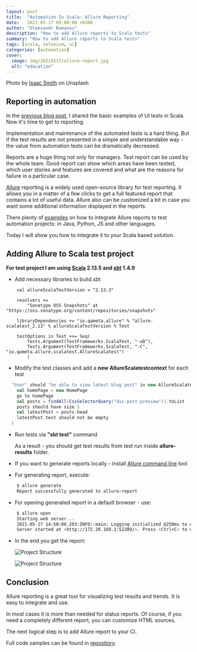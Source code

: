 ```yaml
---
layout: post
title:  "Automation In Scala: Allure Reporting"
date:   2021-05-17 09:00:00 +0300
author: "Oleksandr Romanov"
description: "How to add Allure reports to Scala tests"
summary: "How to add Allure reports to Scala tests"
tags: [scala, selenium, ui]
categories: [automation]
cover:
  image: img/20210517/allure-report.jpg
  alt: "education"
---
```


Photo by [Isaac Smith](https://unsplash.com/@isaacmsmith?utm_source=unsplash&utm_medium=referral&utm_content=creditCopyText) on Unsplash
  
## Reporting in automation
 
In the [previous blog post][ui-tests], I shared the basic examples of UI tests in Scala. Now it's time to get to reporting. 
 
Implementation and maintenance of the automated tests is a hard thing. But if the test results are not presented in a simple and understandable way - the value from automation tests can be dramatically decreased.  
 
Reports are a huge thing not only for managers. Test report can be used by the whole team. Good report can show which areas have been tested, which user stories and features are covered and what are the reasons for failure in a particular case. 
 
[Allure][Allure] reporting is a widely used open-source library for test reporting. It allows you in a matter of a few clicks to get a full featured report that contains a lot of useful data. 
Allure also can be customized a bit in case you want some additional information displayed in the reports.  
 
There plenty of [examples][examples] on how to integrate Allure reports to test automation projects: in Java, Python, JS and other languages.  
 
Today I will show you how to integrate it to your Scala based solution.  
 
## Adding Allure to Scala test project
 
**For test project I am using [Scala][Scala] 2.13.5 and [sbt][sbt] 1.4.9**
 
* Add necessary libraries to build.sbt
 
```
    val allureScalaTestVersion = "2.13.3"
 
    resolvers +=
        "Sonatype OSS Snapshots" at "https://oss.sonatype.org/content/repositories/snapshots"
    
    libraryDependencies += "io.qameta.allure" % "allure-scalatest_2.13" % allureScalaTestVersion % Test
 
    testOptions in Test ++= Seq(
        Tests.Argument(TestFrameworks.ScalaTest, "-oD"),
        Tests.Argument(TestFrameworks.ScalaTest, "-C", "io.qameta.allure.scalatest.AllureScalatest")
        )
```
 
* Modify the test classes and add a **new AllureScalatestcontext** for each test
 
``` scala
  "User" should "be able to view latest blog post" in new AllureScalatestContext {
    val homePage = new HomePage
    go to homePage
    val posts = findAll(CssSelectorQuery("div.post-preview")).toList
    posts should have size 5
    val latestPost = posts.head
    latestPost.text should not be empty
  }
```
 
* Run tests via **"sbt test"** command  
 
    As a result - you  should get test results from test run inside **allure-results** folder. 
 
* If you want to generate reports locally - install [Allure command line][cmd] tool  
 
* For generating report, execute:
 
``` bash
    $ allure generate
    Report successfully generated to allure-report
````    
 
* For opening generated report in a default browser - use:  
 
``` bash
    $ allure open
    Starting web server...
    2021-05-17 14:50:08.203:INFO::main: Logging initialized @258ms to org.eclipse.jetty.util.log.StdErrLog
    Server started at <http://172.20.160.1:52209/>. Press <Ctrl+C> to exit
```   
 
* In the end you get the report:
 
    ![Project Structure](/img/20210517/report-example1.png)
 
    ![Project Structure](/img/20210517/report-example.png)
 
## Conclusion
 
Allure reporting is a great tool for visualizing test results and trends. It is easy to integrate and use. 
 
In most cases it is more than needed for status reports.  Of course, if you need a completely different report, you can customize HTML sources.  
 
The next logical step is to add Allure report to your CI.  
 
Full code samples can be found in [repository][source repo].  
 
[allure]: https://docs.qameta.io/allure/
[examples]: https://github.com/allure-examples
[source repo]: https://github.com/alexromanov/scala-automation-samples
[cmd]: https://docs.qameta.io/allure/#_commandline
[sbt]: https://www.scala-sbt.org/
[Scala]: https://www.scala-lang.org/
[ui-tests]: https://alexromanov.github.io/2021/05/11/selenium-scala-basic/

